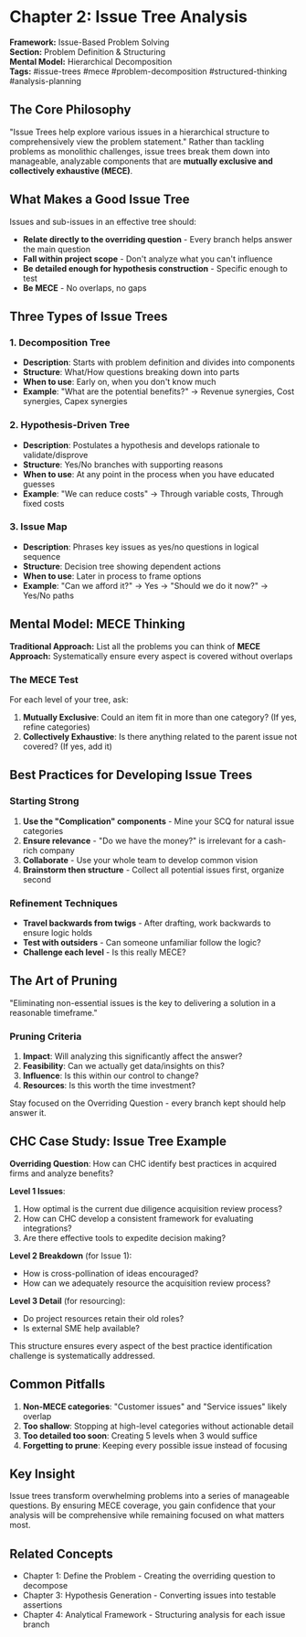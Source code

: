 # Chapter 2: Issue Tree Analysis

**Framework:** Issue-Based Problem Solving  
**Section:** Problem Definition & Structuring  
**Mental Model:** Hierarchical Decomposition  
**Tags:** #issue-trees #mece #problem-decomposition #structured-thinking #analysis-planning

## The Core Philosophy

"Issue Trees help explore various issues in a hierarchical structure to comprehensively view the problem statement." Rather than tackling problems as monolithic challenges, issue trees break them down into manageable, analyzable components that are **mutually exclusive and collectively exhaustive (MECE)**.

## What Makes a Good Issue Tree

Issues and sub-issues in an effective tree should:
- **Relate directly to the overriding question** - Every branch helps answer the main question
- **Fall within project scope** - Don't analyze what you can't influence
- **Be detailed enough for hypothesis construction** - Specific enough to test
- **Be MECE** - No overlaps, no gaps

## Three Types of Issue Trees

### 1. Decomposition Tree
- **Description**: Starts with problem definition and divides into components
- **Structure**: What/How questions breaking down into parts
- **When to use**: Early on, when you don't know much
- **Example**: "What are the potential benefits?" → Revenue synergies, Cost synergies, Capex synergies

### 2. Hypothesis-Driven Tree
- **Description**: Postulates a hypothesis and develops rationale to validate/disprove
- **Structure**: Yes/No branches with supporting reasons
- **When to use**: At any point in the process when you have educated guesses
- **Example**: "We can reduce costs" → Through variable costs, Through fixed costs

### 3. Issue Map
- **Description**: Phrases key issues as yes/no questions in logical sequence
- **Structure**: Decision tree showing dependent actions
- **When to use**: Later in process to frame options
- **Example**: "Can we afford it?" → Yes → "Should we do it now?" → Yes/No paths

## Mental Model: MECE Thinking

**Traditional Approach:** List all the problems you can think of
**MECE Approach:** Systematically ensure every aspect is covered without overlaps

### The MECE Test
For each level of your tree, ask:
1. **Mutually Exclusive**: Could an item fit in more than one category? (If yes, refine categories)
2. **Collectively Exhaustive**: Is there anything related to the parent issue not covered? (If yes, add it)

## Best Practices for Developing Issue Trees

### Starting Strong
1. **Use the "Complication" components** - Mine your SCQ for natural issue categories
2. **Ensure relevance** - "Do we have the money?" is irrelevant for a cash-rich company
3. **Collaborate** - Use your whole team to develop common vision
4. **Brainstorm then structure** - Collect all potential issues first, organize second

### Refinement Techniques
- **Travel backwards from twigs** - After drafting, work backwards to ensure logic holds
- **Test with outsiders** - Can someone unfamiliar follow the logic?
- **Challenge each level** - Is this really MECE?

## The Art of Pruning

"Eliminating non-essential issues is the key to delivering a solution in a reasonable timeframe."

### Pruning Criteria
1. **Impact**: Will analyzing this significantly affect the answer?
2. **Feasibility**: Can we actually get data/insights on this?
3. **Influence**: Is this within our control to change?
4. **Resources**: Is this worth the time investment?

Stay focused on the Overriding Question - every branch kept should help answer it.

## CHC Case Study: Issue Tree Example

**Overriding Question**: How can CHC identify best practices in acquired firms and analyze benefits?

**Level 1 Issues**:
1. How optimal is the current due diligence acquisition review process?
2. How can CHC develop a consistent framework for evaluating integrations?
3. Are there effective tools to expedite decision making?

**Level 2 Breakdown** (for Issue 1):
- How is cross-pollination of ideas encouraged?
- How can we adequately resource the acquisition review process?

**Level 3 Detail** (for resourcing):
- Do project resources retain their old roles?
- Is external SME help available?

This structure ensures every aspect of the best practice identification challenge is systematically addressed.

## Common Pitfalls

1. **Non-MECE categories**: "Customer issues" and "Service issues" likely overlap
2. **Too shallow**: Stopping at high-level categories without actionable detail
3. **Too detailed too soon**: Creating 5 levels when 3 would suffice
4. **Forgetting to prune**: Keeping every possible issue instead of focusing

## Key Insight

Issue trees transform overwhelming problems into a series of manageable questions. By ensuring MECE coverage, you gain confidence that your analysis will be comprehensive while remaining focused on what matters most.

## Related Concepts
- Chapter 1: Define the Problem - Creating the overriding question to decompose
- Chapter 3: Hypothesis Generation - Converting issues into testable assertions
- Chapter 4: Analytical Framework - Structuring analysis for each issue branch